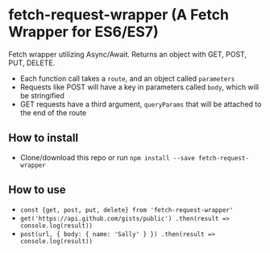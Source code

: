# fetch-request-wrapper (A Fetch Wrapper for ES6/ES7)

Fetch wrapper utilizing Async/Await. Returns an object with GET, POST, PUT, DELETE.

- Each function call takes a `route`, and an object called `parameters`
- Requests like POST will have a key in parameters called `body`, which will be stringified
- GET requests have a third argument, `queryParams` that will be attached to the end of the route

## How to install

- Clone/download this repo or run `npm install --save fetch-request-wrapper`

## How to use

- `const {get, post, put, delete} from 'fetch-request-wrapper'`
- `get('https://api.github.com/gists/public')
    .then(result => console.log(result))` 
- `post(url, { body: { name: 'Sally' } })
    .then(result => console.log(result))`

